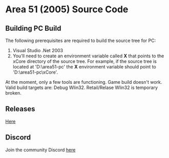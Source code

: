 # Area 51 (2005) Source Code

## Building PC Build

The following prerequisites are required to build the source tree for PC:

1. Visual Studio .Net 2003
3. You'll need to create an environment variable called **X** that points to the xCore directory of the source tree. For example, if the source tree is located at 'D:\area51-pc' the **X** environment variable should point to 'D:\area51-pc\xCore'.

At the moment, only a few tools are functioning. Game build doesn't work. Valid build targets are: Debug WIin32. Retail/Relase WIin32 is temporary broken.

## Releases

[Here](https://github.com/ProjectDreamland/area51/releases/)

## Discord

Join the community Discord [here](https://discord.gg/7gGhFSjxsq)
